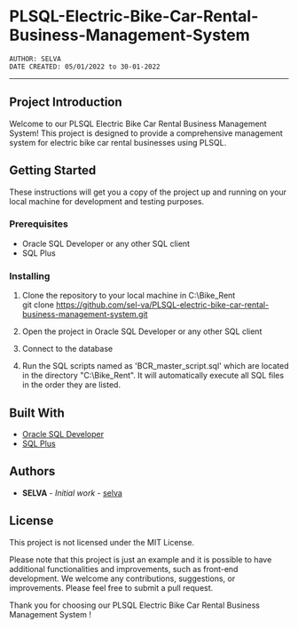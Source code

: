 # PLSQL-Electric-Bike-Car-Rental-Business-Management-System
    AUTHOR: SELVA
    DATE CREATED: 05/01/2022 to 30-01-2022
    
---------------------------------------------------------------------------------------------------------------
<a name="SECTION2"></a>
## **Project Introduction**
Welcome to our PLSQL Electric Bike Car Rental Business Management System! This project is designed to provide a comprehensive management system for electric bike car rental businesses using PLSQL.

## **Getting Started**

These instructions will get you a copy of the project up and running on your local machine for development and testing purposes.

### **Prerequisites**

- Oracle SQL Developer or any other SQL client
- SQL Plus

### **Installing**

1. Clone the repository to your local machine in C:\Bike_Rent\
git clone https://github.com/sel-va/PLSQL-electric-bike-car-rental-business-management-system.git

2. Open the project in Oracle SQL Developer or any other SQL client
3. Connect to the database
4. Run the SQL scripts named as 'BCR_master_script.sql' which are located in the directory "C:\Bike_Rent\". It will automatically execute all SQL files in the order they are listed.
 
## **Built With**

- [Oracle SQL Developer](https://www.oracle.com/database/technologies/appdev/sql-developer.html)
- [SQL Plus](https://docs.oracle.com/en/database/oracle/oracle-database/19/sqpug/index.html)

## **Authors**
- **SELVA** - *Initial work* - [selva](https://github.com/sel-va)

## **License**
This project is not licensed under the MIT License.

Please note that this project is just an example and it is possible to have additional functionalities and improvements, such as front-end development. We welcome any contributions, suggestions, or improvements. Please feel free to submit a pull request.

Thank you for choosing our PLSQL Electric Bike Car Rental Business Management System !
